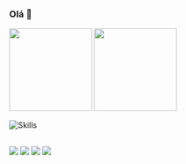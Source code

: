 ### Olá 👋

<div>
  <a href="https://github.com/carlavisintainer"></a>
  <img height="150em" src="https://github-readme-stats.vercel.app/api?username=carlavisintainer&show_icons=true&theme=dracula&include_all_commits=true&count_private=true"/>
  <img height="150em" src="https://github-readme-stats.vercel.app/api/top-langs/?username=carlavisintainer&layout=compact&langs_count=7&theme=dracula"/>

</div>


![Skills](https://skillicons.dev/icons?i=html,css,js,wordpress)

  ##
 
<div> 
  <a href="https://www.freecodecamp.org/carla-visintainer" target="_blank"><img src="https://img.shields.io/badge/freecodecamp-27273D?style=for-the-badge&logo=freecodecamp&logoColor=white" target="_blank"></a>
  <a href="https://www.linkedin.com/in/rafaella-ballerini-45875016a](https://www.linkedin.com/in/carla-visintainer/" target="_blank"><img src="https://img.shields.io/badge/-LinkedIn-%230077B5?style=for-the-badge&logo=linkedin&logoColor=white" target="_blank"></a> 
  <a href="https://codepen.io/carlavisintainer" target="_blank"><img src="https://img.shields.io/badge/Codepen-000000?style=for-the-badge&logo=codepen&logoColor=white"></a>
  <a href = "mailto:carla.cfvis@gmail.com"><img src="https://img.shields.io/badge/-Gmail-%23333?style=for-the-badge&logo=gmail&logoColor=white" target="_blank"></a>

</div>


<!--
![GitHub Activity Graph](https://activity-graph.herokuapp.com/graph?username=carlavisintainer&bg_color=000000&color=edffff&line=00ffff&point=ffffff&area=true&hide_border=true&radius=11)
 

**carlavisintainer/carlavisintainer** is a ✨ _special_ ✨ repository because its `README.md` (this file) appears on your GitHub profile.

Here are some ideas to get you started:

- 🔭 I’m currently working on ...
- 🌱 I’m currently learning ...
- 👯 I’m looking to collaborate on ...
- 🤔 I’m looking for help with ...
- 💬 Ask me about ...
- 📫 How to reach me: ...
- 😄 Pronouns: ...
- ⚡ Fun fact: ...
-->

